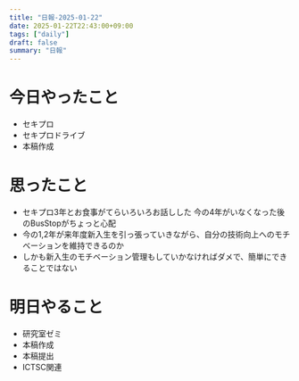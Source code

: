 ```yaml
---
title: "日報-2025-01-22"
date: 2025-01-22T22:43:00+09:00
tags: ["daily"]
draft: false
summary: "日報"
---
```


# 今日やったこと
- セキプロ
- セキプロドライブ
- 本稿作成

# 思ったこと
- セキプロ3年とお食事がてらいろいろお話しした
今の4年がいなくなった後のBusStopがちょっと心配
- 今の1,2年が来年度新入生を引っ張っていきながら、自分の技術向上へのモチベーションを維持できるのか
- しかも新入生のモチベーション管理もしていかなければダメで、簡単にできることではない


# 明日やること
- 研究室ゼミ
- 本稿作成
- 本稿提出
- ICTSC関連
